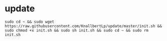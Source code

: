 # update

`sudo cd ~ && sudo wget https://raw.githubusercontent.com/KnallbertLp/update/master/init.sh && sudo chmod +x init.sh && sudo sh init.sh && sudo cd ~ && sudo rm init.sh`
